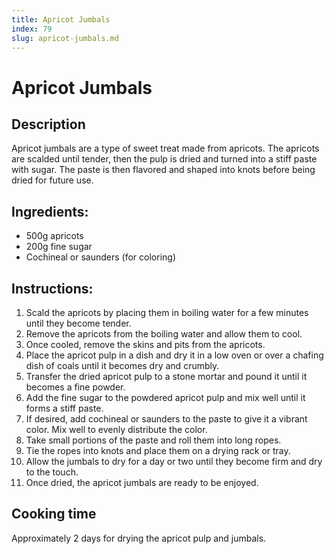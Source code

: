 ```yaml
---
title: Apricot Jumbals
index: 79
slug: apricot-jumbals.md
---
```


# Apricot Jumbals

## Description
Apricot jumbals are a type of sweet treat made from apricots. The apricots are scalded until tender, then the pulp is dried and turned into a stiff paste with sugar. The paste is then flavored and shaped into knots before being dried for future use.

## Ingredients:
- 500g apricots
- 200g fine sugar
- Cochineal or saunders (for coloring)

## Instructions:
1. Scald the apricots by placing them in boiling water for a few minutes until they become tender.
2. Remove the apricots from the boiling water and allow them to cool.
3. Once cooled, remove the skins and pits from the apricots.
4. Place the apricot pulp in a dish and dry it in a low oven or over a chafing dish of coals until it becomes dry and crumbly.
5. Transfer the dried apricot pulp to a stone mortar and pound it until it becomes a fine powder.
6. Add the fine sugar to the powdered apricot pulp and mix well until it forms a stiff paste.
7. If desired, add cochineal or saunders to the paste to give it a vibrant color. Mix well to evenly distribute the color.
8. Take small portions of the paste and roll them into long ropes.
9. Tie the ropes into knots and place them on a drying rack or tray.
10. Allow the jumbals to dry for a day or two until they become firm and dry to the touch.
11. Once dried, the apricot jumbals are ready to be enjoyed.

## Cooking time
Approximately 2 days for drying the apricot pulp and jumbals.